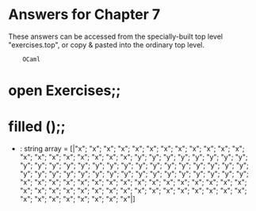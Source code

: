 Answers for Chapter 7
=====================

These answers can be accessed from the specially-built top level
"exercises.top", or copy & pasted into the ordinary top level.

        OCaml

# open Exercises;;
# filled ();; 
- : string array =
[|"x"; "x"; "x"; "x"; "x"; "x"; "x"; "x"; "x"; "x"; "x"; "x"; "x"; "x"; "x";
  "x"; "x"; "x"; "x"; "x"; "y"; "y"; "y"; "y"; "y"; "y"; "y"; "y"; "y"; "y";
  "y"; "y"; "y"; "y"; "y"; "y"; "y"; "y"; "y"; "y"; "y"; "y"; "y"; "y"; "y";
  "y"; "y"; "y"; "y"; "y"; "y"; "y"; "y"; "y"; "y"; "y"; "y"; "y"; "y"; "y";
  "x"; "x"; "x"; "x"; "x"; "x"; "x"; "x"; "x"; "x"; "x"; "x"; "x"; "x"; "x";
  "x"; "x"; "x"; "x"; "x"; "x"; "x"; "x"; "x"; "x"; "x"; "x"; "x"; "x"; "x";
  "x"; "x"; "x"; "x"; "x"; "x"; "x"; "x"; "x"; "x"|]

